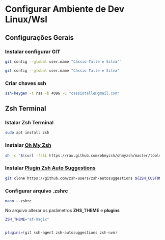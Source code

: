 # Configurar Ambiente de Dev Linux/Wsl

## 

## Configurações Gerais

### Instalar configurar GIT

```bash
git config --global user.name "Cássio Talle e Silva"`
```

```bash
git config --global user.name "Cássio Talle e Silva"
```

### Criar chaves ssh

```bash
ssh-keygen -t rsa -b 4096 -C "cassiotalle@gmail.com"
```

## Zsh Terminal

### Istalar Zsh Terminal

```bash
sudo apt install zsh
```

### Instalar [Oh My Zsh](https://ohmyz.sh/)

```bash
sh -c "$(curl -fsSL https://raw.github.com/ohmyzsh/ohmyzsh/master/tools/install.sh)"
```

### Instalar [Plugin Zsh Auto Suggestions](https://github.com/zsh-users/zsh-autosuggestions/blob/master/INSTALL.md)

```bash
git clone https://github.com/zsh-users/zsh-autosuggestions ${ZSH_CUSTOM:-~/.oh-my-zsh/custom}/plugins/zsh-autosuggestions
```

### Configurar arquivo .zshrc

```bash
nano ~.zshrc
```

No arquivo alterar os parâmetros **ZHS_THEME** e **plugins**

```bash
ZSH_THEME="af-magic"


plugins=(git ssh-agent zsh-autosuggestions zsh-nvm)
```
